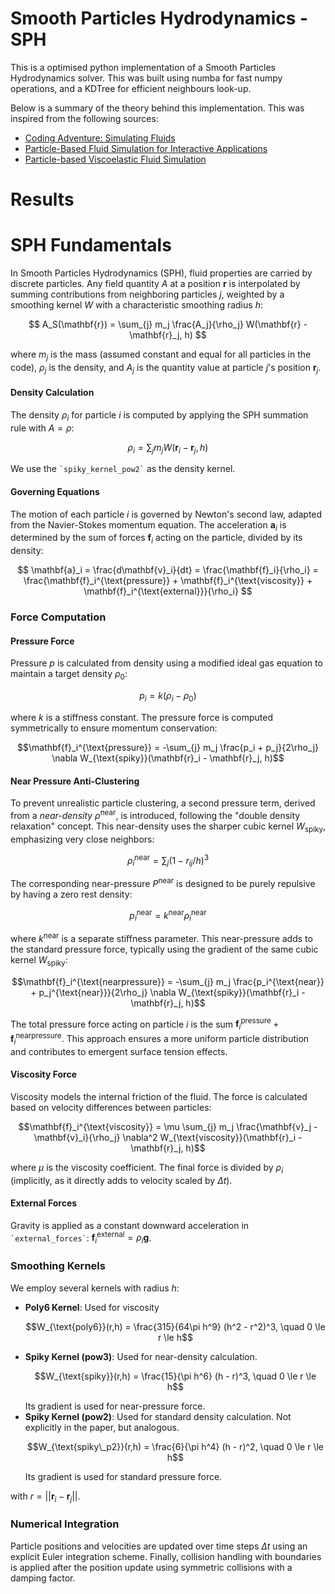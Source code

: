 # Smooth Particles Hydrodynamics - SPH

This is a optimised python implementation of a Smooth Particles Hydrodynamics solver. 
This was built using numba for fast numpy operations, and a KDTree for efficient neighbours look-up. 

Below is a summary of the theory behind this implementation. This was inspired from the following sources: 

- [Coding Adventure: Simulating Fluids](https://www.youtube.com/watch?v=rSKMYc1CQHE&t=2402s)
- [Particle-Based Fluid Simulation for Interactive Applications](https://matthias-research.github.io/pages/publications/sca03.pdf)
- [Particle-based Viscoelastic Fluid Simulation](http://www.ligum.umontreal.ca/Clavet-2005-PVFS/pvfs.pdf)

# Results

# SPH Fundamentals

In Smooth Particles Hydrodynamics (SPH), fluid properties are carried by discrete particles. Any field quantity $A$ at a position $\mathbf{r}$ is interpolated by summing contributions from neighboring particles $j$, weighted by a smoothing kernel $W$ with a characteristic smoothing radius $h$:

$$
A_S(\mathbf{r}) = \sum_{j} m_j \frac{A_j}{\rho_j} W(\mathbf{r} - \mathbf{r}_j, h)
$$

where $m_j$ is the mass (assumed constant and equal for all particles in the code), $\rho_j$ is the density, and $A_j$ is the quantity value at particle $j$'s position $\mathbf{r}_j$.

#### Density Calculation

The density $\rho_i$ for particle $i$ is computed by applying the SPH summation rule with $A=\rho$:

$$
\rho_i = \sum_{j} m_j W(\mathbf{r}_i - \mathbf{r}_j, h)
$$

We use the `` `spiky_kernel_pow2` `` as the density kernel.

#### Governing Equations

The motion of each particle $i$ is governed by Newton's second law, adapted from the Navier-Stokes momentum equation. The acceleration $\mathbf{a}_i$ is determined by the sum of forces $\mathbf{f}_i$ acting on the particle, divided by its density:

$$
\mathbf{a}_i = \frac{d\mathbf{v}_i}{dt} = \frac{\mathbf{f}_i}{\rho_i} = \frac{\mathbf{f}_i^{\text{pressure}} + \mathbf{f}_i^{\text{viscosity}} + \mathbf{f}_i^{\text{external}}}{\rho_i}
$$

### Force Computation

#### Pressure Force

Pressure $p$ is calculated from density using a modified ideal gas equation to maintain a target density $\rho_0$:

$$
p_i = k (\rho_i - \rho_0)
$$

where $k$ is a stiffness constant. The pressure force is computed symmetrically to ensure momentum conservation:

```math
\mathbf{f}_i^{\text{pressure}} = -\sum_{j} m_j \frac{p_i + p_j}{2\rho_j} \nabla W_{\text{spiky}}(\mathbf{r}_i - \mathbf{r}_j, h)
```

#### Near Pressure Anti-Clustering

To prevent unrealistic particle clustering, a second pressure term, derived from a *near-density* $\rho^{\text{near}}$, is introduced, following the "double density relaxation" concept. This near-density uses the sharper cubic kernel $W_{\text{spiky}}$, emphasizing very close neighbors:

$$
\rho_{i}^{\text{near}} = \sum_{j} (1 - r_{ij}/h)^3
$$

The corresponding near-pressure $P^{\text{near}}$ is designed to be purely repulsive by having a zero rest density:

$$
p_{i}^{\text{near}} = k^{\text{near}} \rho_{i}^{\text{near}}
$$

where $k^{\text{near}}$ is a separate stiffness parameter. This near-pressure adds to the standard pressure force, typically using the gradient of the same cubic kernel $W_{\text{spiky}}$:

```math
\mathbf{f}_i^{\text{nearpressure}} = -\sum_{j} m_j \frac{p_i^{\text{near}} + p_j^{\text{near}}}{2\rho_j} \nabla W_{\text{spiky}}(\mathbf{r}_i - \mathbf{r}_j, h)
```

The total pressure force acting on particle $i$ is the sum $\mathbf{f}_i^{\text{pressure}} + \mathbf{f}_i^{\text{nearpressure}}$. This approach ensures a more uniform particle distribution and contributes to emergent surface tension effects.

#### Viscosity Force

Viscosity models the internal friction of the fluid. The force is calculated based on velocity differences between particles:

```math
\mathbf{f}_i^{\text{viscosity}} = \mu \sum_{j} m_j \frac{\mathbf{v}_j - \mathbf{v}_i}{\rho_j} \nabla^2 W_{\text{viscosity}}(\mathbf{r}_i - \mathbf{r}_j, h)
```

where $\mu$ is the viscosity coefficient. The final force is divided by $\rho_i$ (implicitly, as it directly adds to velocity scaled by $\Delta t$).

#### External Forces

Gravity is applied as a constant downward acceleration in `` `external_forces` ``: $\mathbf{f}_i^{\text{external}} = \rho_i \mathbf{g}$.

### Smoothing Kernels

We employ several kernels with radius $h$:

* **Poly6 Kernel**: Used for viscosity
    ```math
    W_{\text{poly6}}(r,h) = \frac{315}{64\pi h^9} (h^2 - r^2)^3, \quad 0 \le r \le h
    ```
* **Spiky Kernel (pow3)**: Used for near-density calculation.
    ```math
    W_{\text{spiky}}(r,h) = \frac{15}{\pi h^6} (h - r)^3, \quad 0 \le r \le h
    ```
    Its gradient is used for near-pressure force.
* **Spiky Kernel (pow2)**: Used for standard density calculation. Not explicitly in the paper, but analogous.
    ```math
    W_{\text{spiky\_p2}}(r,h) = \frac{6}{\pi h^4} (h - r)^2, \quad 0 \le r \le h
    ```
    Its gradient is used for standard pressure force.

with $r = ||\mathbf{r}_i - \mathbf{r}_j||$.

### Numerical Integration

Particle positions and velocities are updated over time steps $\Delta t$ using an explicit Euler integration scheme. Finally, collision handling with boundaries is applied after the position update using symmetric collisions with a damping factor.
